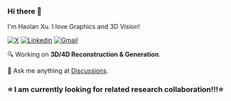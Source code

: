 ### Hi there 👋

I'm Haolan Xu. I love Graphics and 3D Vision!

[![X](https://img.shields.io/twitter/follow/HaolanXu09?label=%40HaolanXu09&style=social)](https://twitter.com/HaolanXu09) [![Linkedin](https://img.shields.io/badge/-LinkedIn-blue?style=flat&logo=Linkedin&logoColor=white)](https://www.linkedin.com/in/haolan-xu-8193a221a/) [![Gmail](https://img.shields.io/badge/-Gmail-c14438?style=flat&logo=Gmail&logoColor=white)](mailto:jamesdemon923@gmail.com)


:mag: Working on **3D/4D Reconstruction & Generation**.

:thought_balloon: Ask me anything at [Discussions](https://github.com/jamesdemon923/jamesdemon923/discussions).

### :star: I am currently looking for related research collaboration!!!:star: 

<!---

[![James's GitHub stats](https://github-readme-stats.vercel.app/api?username=jamesdemon923&theme=ambient_gradient)](https://github.com/anuraghazra/github-readme-stats)

<picture>
    <img align="right" width="35%" src="https://github-readme-stats.vercel.app/api/top-langs/?username=jamesdemon923&layout=compact&theme=rose">
</picture>

[![X](https://img.shields.io/twitter/follow/HaolanXu09?label=%40HaolanXu09&style=social)](https://twitter.com/HaolanXu09) [![Linkedin](https://img.shields.io/badge/-LinkedIn-blue?style=flat&logo=Linkedin&logoColor=white)](https://www.linkedin.com/in/haolan-xu-8193a221a/) [![Gmail](https://img.shields.io/badge/-Gmail-c14438?style=flat&logo=Gmail&logoColor=white)](mailto:jamesdemon923@gmail.com)

-->

